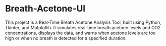 # Breath-Acetone-UI
This project is a Real-Time Breath Acetone Analysis Tool, built using Python, Tkinter, and Matplotlib. It simulates real-time breath acetone levels and CO2 concentrations, displays the data, and warns when acetone levels are too high or when no breath is detected for a specified duration.
